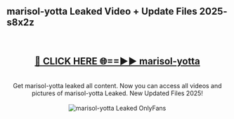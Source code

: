 <h2>marisol-yotta Leaked Video + Update Files 2025- s8x2z</h2>
<br>
<div align="center">
<h2><a href="https://libra.edu.pl?marisol-yotta" rel="nofollow">🔴 CLICK HERE 🌐==►► marisol-yotta</a></h2>
<br>
Get marisol-yotta leaked all content. Now you can access all videos and pictures of marisol-yotta Leaked. New Updated Files 2025!
<br>
<br>
<a href="https://libra.edu.pl?marisol-yotta" rel="nofollow" data-target="animated-image.originalLink"><img src="https://i.ibb.co.com/WyWwxjT/player-gif2.gif" alt="marisol-yotta Leaked OnlyFans" style="max-width: 100%; display: inline-block;" data-target="animated-image.originalImage"></a>
</div>
<br>
